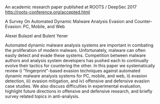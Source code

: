 An academic research paper published at ROOTS / DeepSec 2017 http://roots-conference.org/accepted.html

A Survey On Automated Dynamic Malware Analysis Evasion and Counter-Evasion: PC, Mobile, and Web

Alexei Bulazel and Bulent Yener

Automated dynamic malware analysis systems are important in combating the proliferation of modern malware. Unfortunately, malware can often easily detect and evade these systems. Competition between malware authors and analysis system developers has pushed each to continually evolve their tactics for countering the other. In this paper we systematically review i) "fingerprint"-based evasion techniques against automated dynamic malware analysis systems for PC, mobile, and web, ii) evasion detection, iii) evasion mitigation, and iv) offensive and defensive evasion case studies. We also discuss difficulties in experimental evaluation, highlight future directions in offensive and defensive research, and briefly survey related topics in anti-analysis.
